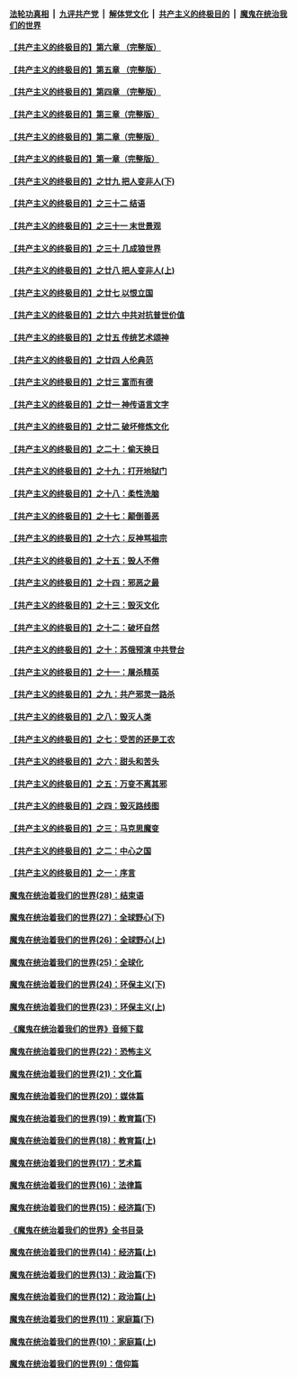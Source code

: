 ####  [法轮功真相](../../../../basic/blob/master/README.md?t=10021726) &nbsp;|&nbsp; [九评共产党](../../../../9ping.md/blob/master/README.md?t=10021726) &nbsp;|&nbsp; [解体党文化](../../../../jtdwh.md/blob/master/README.md?t=10021726)  &nbsp;|&nbsp; [共产主义的终极目的](../../../../gczydzjmd.md/blob/master/README.md?t=10021726) &nbsp;|&nbsp; [魔鬼在统治我们的世界](../../../../mgztzwmdsj.md/blob/master/README.md?t=10021726) 

#### [【共产主义的终极目的】第六章 （完整版）](../pages/nsc422/n11428913.md?t=10021726) 

#### [【共产主义的终极目的】第五章 （完整版）](../pages/nsc422/n11428912.md?t=10021726) 

#### [【共产主义的终极目的】第四章 （完整版）](../pages/nsc422/n11428907.md?t=10021726) 

#### [【共产主义的终极目的】第三章（完整版）](../pages/nsc422/n11428848.md?t=10021726) 

#### [【共产主义的终极目的】第二章（完整版）](../pages/nsc422/n11428831.md?t=10021726) 

#### [【共产主义的终极目的】第一章（完整版）](../pages/nsc422/n11417651.md?t=10021726) 

#### [【共产主义的终极目的】之廿九 把人变非人(下)](../pages/nsc422/n11344140.md?t=10021726) 

#### [【共产主义的终极目的】之三十二 结语](../pages/nsc422/n11360535.md?t=10021726) 

#### [【共产主义的终极目的】之三十一 末世景观](../pages/nsc422/n11351129.md?t=10021726) 

#### [【共产主义的终极目的】之三十 几成狼世界](../pages/nsc422/n11348280.md?t=10021726) 

#### [【共产主义的终极目的】之廿八 把人变非人(上)](../pages/nsc422/n11340492.md?t=10021726) 

#### [【共产主义的终极目的】之廿七 以恨立国](../pages/nsc422/n11336944.md?t=10021726) 

#### [【共产主义的终极目的】之廿六 中共对抗普世价值](../pages/nsc422/n11324785.md?t=10021726) 

#### [【共产主义的终极目的】之廿五 传统艺术颂神](../pages/nsc422/n11296396.md?t=10021726) 

#### [【共产主义的终极目的】之廿四 人伦典范](../pages/nsc422/n11296397.md?t=10021726) 

#### [【共产主义的终极目的】之廿三 富而有德](../pages/nsc422/n11283598.md?t=10021726) 

#### [【共产主义的终极目的】之廿一 神传语言文字](../pages/nsc422/n11263265.md?t=10021726) 

#### [【共产主义的终极目的】之廿二 破坏修炼文化](../pages/nsc422/n11245728.md?t=10021726) 

#### [【共产主义的终极目的】之二十：偷天换日](../pages/nsc422/n11238846.md?t=10021726) 

#### [【共产主义的终极目的】之十九：打开地狱门](../pages/nsc422/n11206376.md?t=10021726) 

#### [【共产主义的终极目的】之十八：柔性洗脑](../pages/nsc422/n11199994.md?t=10021726) 

#### [【共产主义的终极目的】之十七：颠倒善恶](../pages/nsc422/n11179782.md?t=10021726) 

#### [【共产主义的终极目的】之十六：反神骂祖宗](../pages/nsc422/n11166798.md?t=10021726) 

#### [【共产主义的终极目的】之十五：毁人不倦](../pages/nsc422/n11166792.md?t=10021726) 

#### [【共产主义的终极目的】之十四：邪恶之最](../pages/nsc422/n11150249.md?t=10021726) 

#### [【共产主义的终极目的】之十三：毁灭文化](../pages/nsc422/n11135227.md?t=10021726) 

#### [【共产主义的终极目的】之十二：破坏自然](../pages/nsc422/n11135214.md?t=10021726) 

#### [【共产主义的终极目的】之十：苏俄预演 中共登台](../pages/nsc422/n11118424.md?t=10021726) 

#### [【共产主义的终极目的】之十一：屠杀精英](../pages/nsc422/n11118442.md?t=10021726) 

#### [【共产主义的终极目的】之九：共产邪灵一路杀](../pages/nsc422/n11114139.md?t=10021726) 

#### [【共产主义的终极目的】之八：毁灭人类](../pages/nsc422/n11108503.md?t=10021726) 

#### [【共产主义的终极目的】之七：受苦的还是工农](../pages/nsc422/n11101809.md?t=10021726) 

#### [【共产主义的终极目的】之六：甜头和苦头](../pages/nsc422/n11096971.md?t=10021726) 

#### [【共产主义的终极目的】之五：万变不离其邪](../pages/nsc422/n11091285.md?t=10021726) 

#### [【共产主义的终极目的】之四：毁灭路线图](../pages/nsc422/n11086284.md?t=10021726) 

#### [【共产主义的终极目的】之三：马克思魔变](../pages/nsc422/n11061941.md?t=10021726) 

#### [【共产主义的终极目的】之二：中心之国](../pages/nsc422/n11047728.md?t=10021726) 

#### [【共产主义的终极目的】之一：序言](../pages/nsc422/n11086077.md?t=10021726) 

#### [魔鬼在统治着我们的世界(28)：结束语](../pages/nsc422/n10936246.md?t=10021726) 

#### [魔鬼在统治着我们的世界(27)：全球野心(下)](../pages/nsc422/n10928319.md?t=10021726) 

#### [魔鬼在统治着我们的世界(26)：全球野心(上)](../pages/nsc422/n10900318.md?t=10021726) 

#### [魔鬼在统治着我们的世界(25)：全球化](../pages/nsc422/n10788205.md?t=10021726) 

#### [魔鬼在统治着我们的世界(24)：环保主义(下)](../pages/nsc422/n10695307.md?t=10021726) 

#### [魔鬼在统治着我们的世界(23)：环保主义(上)](../pages/nsc422/n10688613.md?t=10021726) 

#### [《魔鬼在统治着我们的世界》音频下载](../pages/nsc422/n10635553.md?t=10021726) 

#### [魔鬼在统治着我们的世界(22)：恐怖主义](../pages/nsc422/n10614727.md?t=10021726) 

#### [魔鬼在统治着我们的世界(21)：文化篇](../pages/nsc422/n10597706.md?t=10021726) 

#### [魔鬼在统治着我们的世界(20)：媒体篇](../pages/nsc422/n10586579.md?t=10021726) 

#### [魔鬼在统治着我们的世界(19)：教育篇(下)](../pages/nsc422/n10564808.md?t=10021726) 

#### [魔鬼在统治着我们的世界(18)：教育篇(上)](../pages/nsc422/n10526970.md?t=10021726) 

#### [魔鬼在统治着我们的世界(17)：艺术篇](../pages/nsc422/n10499093.md?t=10021726) 

#### [魔鬼在统治着我们的世界(16)：法律篇](../pages/nsc422/n10485969.md?t=10021726) 

#### [魔鬼在统治着我们的世界(15)：经济篇(下)](../pages/nsc422/n10469975.md?t=10021726) 

#### [《魔鬼在统治着我们的世界》全书目录](../pages/nsc422/n10464261.md?t=10021726) 

#### [魔鬼在统治着我们的世界(14)：经济篇(上)](../pages/nsc422/n10457370.md?t=10021726) 

#### [魔鬼在统治着我们的世界(13)：政治篇(下)](../pages/nsc422/n10448270.md?t=10021726) 

#### [魔鬼在统治着我们的世界(12)：政治篇(上)](../pages/nsc422/n10444576.md?t=10021726) 

#### [魔鬼在统治着我们的世界(11)：家庭篇(下)](../pages/nsc422/n10440961.md?t=10021726) 

#### [魔鬼在统治着我们的世界(10)：家庭篇(上)](../pages/nsc422/n10435448.md?t=10021726) 

#### [魔鬼在统治着我们的世界(9)：信仰篇](../pages/nsc422/n10432159.md?t=10021726) 

